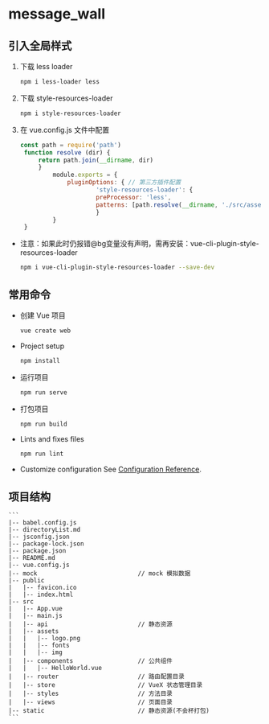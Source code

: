 # message_wall

## 引入全局样式

1. 下载 less loader
    ``` bash
    npm i less-loader less
    ```

2. 下载 style-resources-loader
    ``` bash
    npm i style-resources-loader
    ```

3. 在 vue.config.js 文件中配置
   ``` js
   const path = require('path')
    function resolve (dir) {
        return path.join(__dirname, dir)
        }
            module.exports = {
                pluginOptions: { // 第三方插件配置
                        'style-resources-loader': {
                        preProcessor: 'less',
                        patterns: [path.resolve(__dirname, './src/assets/css/base.less')] // less所在文件路径
                        }
            }
    }
   ```

- 注意：如果此时仍报错@bg变量没有声明，需再安装：vue-cli-plugin-style-resources-loader
    ``` bash
    npm i vue-cli-plugin-style-resources-loader --save-dev
    ```


## 常用命令

- 创建 Vue 项目
    ``` bash
    vue create web
    ```

- Project setup
    ``` bash
    npm install
    ```

- 运行项目
    ``` bash
    npm run serve
    ```

- 打包项目
    ``` bash
    npm run build
    ```

- Lints and fixes files
    ``` bash
    npm run lint
    ```

- Customize configuration
See [Configuration Reference](https://cli.vuejs.org/config/).

## 项目结构
    ``` 
    |-- babel.config.js  
    |-- directoryList.md 
    |-- jsconfig.json    
    |-- package-lock.json
    |-- package.json     
    |-- README.md        
    |-- vue.config.js    
    |-- mock                            // mock 模拟数据
    |-- public
    |   |-- favicon.ico  
    |   |-- index.html   
    |-- src
    |   |-- App.vue      
    |   |-- main.js      
    |   |-- api                         // 静态资源
    |   |-- assets       
    |   |   |-- logo.png 
    |   |   |-- fonts    
    |   |   |-- img      
    |   |-- components                  // 公共组件
    |   |   |-- HelloWorld.vue
    |   |-- router                      // 路由配置目录
    |   |-- store                       // VueX 状态管理目录
    |   |-- styles                      // 方法目录
    |   |-- views                       // 页面目录
    |-- static                          // 静态资源(不会杯打包)
    ```